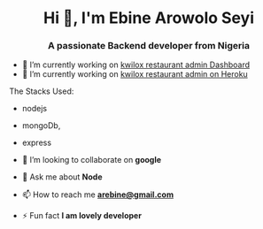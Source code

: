 <h1 align="center">Hi 👋, I'm Ebine Arowolo Seyi</h1>
<h3 align="center">A passionate Backend developer from Nigeria</h3>


- 🔭 I’m currently working on [kwilox restaurant admin Dashboard](https://documenter.getpostman.com/view/18447128/VUjQmQ3z)
- 🤝 I’m currently working on [kwilox restaurant admin on Heroku](https://kwiloxy.herokuapp.com/)

The Stacks Used: 
- nodejs
- mongoDb,
- express




- 👯 I’m looking to collaborate on **google**

- 💬 Ask me about **Node**

- 📫 How to reach me **arebine@gmail.com**

- ⚡ Fun fact **I am lovely developer**

